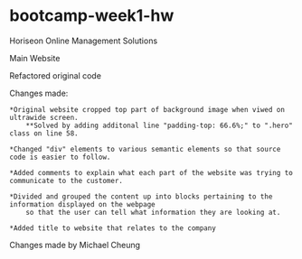 # bootcamp-week1-hw

Horiseon Online Management Solutions

Main Website

Refactored original code

Changes made:

    *Original website cropped top part of background image when viwed on ultrawide screen. 
        **Solved by adding additonal line "padding-top: 66.6%;" to ".hero" class on line 58.

    *Changed "div" elements to various semantic elements so that source code is easier to follow.

    *Added comments to explain what each part of the website was trying to communicate to the customer.

    *Divided and grouped the content up into blocks pertaining to the information displayed on the webpage 
        so that the user can tell what information they are looking at.

    *Added title to website that relates to the company


Changes made by Michael Cheung